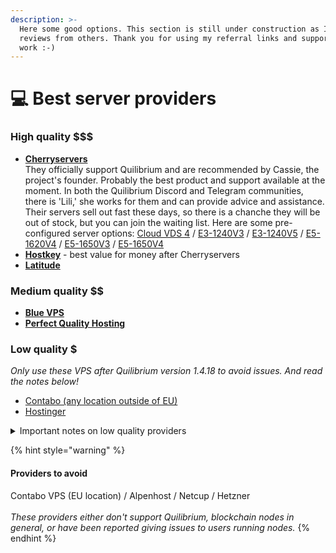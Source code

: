 ```yaml
---
description: >-
  Here some good options. This section is still under construction as I collect
  reviews from others. Thank you for using my referral links and supporting my
  work :-)
---
```


# 💻 Best server providers

### High quality \$$$

* [**Cherryservers**](https://iri.quest/cherryservers)\
  They officially support Quilibrium and are recommended by Cassie, the project's founder. Probably the best product and support available at the moment. In both the Quilibrium Discord and Telegram communities, there is 'Lili,' she works for them and can provide advice and assistance. Their servers sell out fast these days, so there is a chanche they will be out of stock, but you can join the waiting list. Here are some pre-configured server options: [Cloud VDS 4](https://www.cherryservers.com/server-customizer/cloud\_vds\_4?affiliate=CRXA3YWE) / [E3-1240V3](https://www.cherryservers.com/server-customizer/e3\_1240v3?affiliate=CRXA3YWE) / [E3-1240V5](https://www.cherryservers.com/server-customizer/e3\_1240v5?affiliate=CRXA3YWE) / [E5-1620V4](https://www.cherryservers.com/server-customizer/e5\_1620v4?affiliate=CRXA3YWE) / [E5-1650V3](https://www.cherryservers.com/server-customizer/e5\_1650v3?affiliate=CRXA3YWE) / [E5-1650V4](https://www.cherryservers.com/server-customizer/e5\_1650v4?affiliate=CRXA3YWE)
* [**Hostkey**](https://iri.quest/hostkey) - best value for money after Cherryservers
* [**Latitude**](https://iri.quest/latitude)

### Medium quality \$$

* [**Blue VPS**](https://iri.quest/bluevps)
* [**Perfect Quality Hosting**](https://iri.quest/pqhosting)

### Low quality $

_Only use these VPS after Quilibrium version 1.4.18 to avoid issues. And read the notes below!_

* [Contabo (any location outside of EU)](https://iri.quest/contabo)
* [Hostinger](https://iri.quest/hostinger)

<details>

<summary>Important notes on low quality providers</summary>

_Both Contabo and Hostinger got a lot of hate from the community (and for good reasons). These cheap VPS will never perform great, but they do work. After mainnet (1.5) the node resource consumption will be much lower, and you will be able to use these cheaper services without the risk of being throttled by the provider. On the other hand... lower specs nodes will also earn fewer rewards. Your choice!_

_UPDATE: I have been testing Contabo for some time. Even locations outside of EU may give you issues. My take is that they are throttling the access to the network when in a VPS location there are too many nodes running. So you may have no issues for a while and then suddendly find out that your data flow has become very low. This is just my speculation, but if you choose to use the cheap Contabo servers... keep a close eye on them._

</details>

{% hint style="warning" %}
#### **Providers to avoid**

Contabo VPS (EU location) / Alpenhost / Netcup / Hetzner\
\
_These providers either don't support Quilibrium, blockchain nodes in general, or have been reported giving issues to users running nodes._
{% endhint %}
